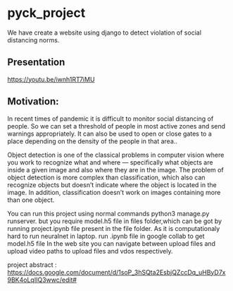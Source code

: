 # pyck_project

We have create a website using django to detect violation of social distancing norms.

## Presentation

https://youtu.be/iwnh1RT7iMU

## Motivation:
In recent times of pandemic it is difficult to monitor social distancing of people. So we can set a threshold of people in most active zones and send warnings appropriately. It can also be used to open or close  gates to a place depending on the density of the people in that area..

Object detection is one of the classical problems in computer vision where you work to recognize what and where — specifically what objects are inside a given image and also where they
are in the image. The problem of object detection is more complex than classification, which
also can recognize objects but doesn’t indicate where the object is located in the image. In
addition, classification doesn’t work on images containing more than one object.

You can run this project using normal commands python3 manage.py runserver.
but you require model.h5 file in files folder,which can be got by running project.ipynb file present in the file folder.
As it is computationaly hard to run neuralnet in laptop. run .ipynb file in google collab to get model.h5 file
In the web site you can navigate between upload files and upload video paths to upload files and vdos respectively.

project abstract : https://docs.google.com/document/d/1soP_3hSQta2EsbjQZccDq_uHByD7x9BK4oLqIIQ3wwc/edit#
